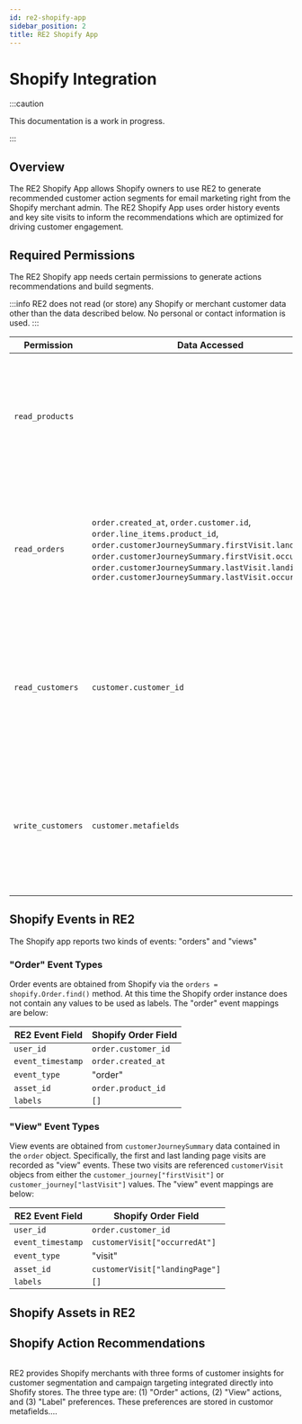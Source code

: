 ```yaml
---
id: re2-shopify-app
sidebar_position: 2
title: RE2 Shopify App
---
```


# Shopify Integration

:::caution

This documentation is a work in progress.

:::


## Overview

The RE2 Shopify App allows Shopify owners to use RE2 to generate recommended customer action segments for email marketing right from the Shopify merchant admin. The RE2 Shopify App uses order history events and key site visits to inform the recommendations which are optimized for driving customer engagement.

## Required Permissions

The RE2 Shopify app needs certain permissions to generate actions recommendations and build segments.

:::info 
RE2 does not read (or store) any Shopify or merchant customer data other than the data described below. No personal or contact information is used.
:::


| Permission    | Data Accessed | Purpose   |
| ---           | ---           | ---       |
| `read_products` | | Products are a form of "assets" in RE2 events. Reading products allows RE2 to maintain assets references and asset labels used in the recommendation models. |
| `read_orders` | `order.created_at`, `order.customer.id`,  `order.line_items.product_id`, `order.customerJourneySummary.firstVisit.landingPage`, `order.customerJourneySummary.firstVisit.occurredAt`,  `order.customerJourneySummary.lastVisit.landingPage`, `order.customerJourneySummary.lastVisit.occurredAt` | Orders and csustomer visits and event types in RE2. Reading orders and customer visists allows RE2 to build event histories used in the recommendation models. |
| `read_customers` |  `customer.customer_id` | RE2 creates customer metafields with action recommendations and segment identifiers. (Reading customers is required before RE2 can update these fields.) |
| `write_customers` | `customer.metafields` | RE2 creates customer metafields with action recommendations and segment identifiers. Custoer metafields are limited in scope to the app that creates them. |


## Shopify Events in RE2

The Shopify app reports two kinds of events: "orders" and "views"

### "Order" Event Types

Order events are obtained from Shopify via the `orders = shopify.Order.find()` method.
At this time the Shopify order instance does not contain any values to be used as labels. 
The "order" event mappings are below:

| RE2 Event Field | Shopify Order Field |
| --- | --- |
| `user_id` | `order.customer_id` |
| `event_timestamp` | `order.created_at` |
| `event_type` | "order" |
| `asset_id` | `order.product_id` |
| `labels` | `[]` |


### "View" Event Types

View events are obtained from `customerJourneySummary` data contained in the `order` object.
Specifically, the first and last landing page visits are recorded as "view" events.
These two visits are referenced `customerVisit` objecs from either the `customer_journey["firstVisit"]` or
`customer_journey["lastVisit"]` values. The "view" event mappings are below:

| RE2 Event Field | Shopify Order Field |
| --- | --- |
| `user_id` | `order.customer_id` |
| `event_timestamp` |  `customerVisit["occurredAt"]` |
| `event_type` | "visit" |
| `asset_id` | `customerVisit["landingPage"]` |
| `labels` | `[]` |


## Shopify Assets in RE2

## Shopify Action Recommendations

```

```

RE2 provides Shopify merchants with three forms of customer insights for customer segmentation and campaign targeting integrated directly into Shofify stores. The three type are: (1) "Order" actions, (2) "View" actions, and (3) "Label" preferences.  These preferences are stored in customor metafields....

